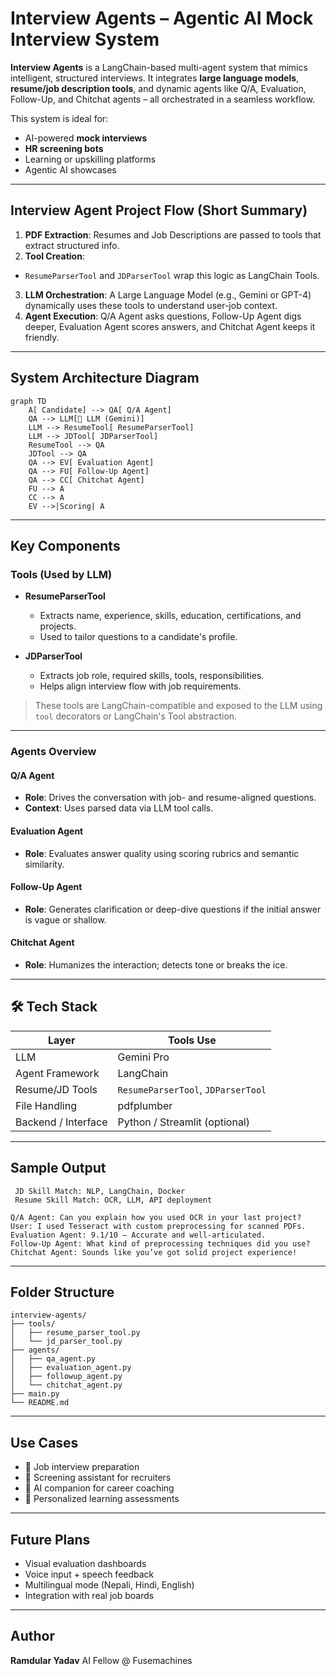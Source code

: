 
# Interview Agents – Agentic AI Mock Interview System

**Interview Agents** is a LangChain-based multi-agent system that mimics intelligent, structured interviews. It integrates **large language models**, **resume/job description tools**, and dynamic agents like Q/A, Evaluation, Follow-Up, and Chitchat agents – all orchestrated in a seamless workflow.

This system is ideal for:

* AI-powered **mock interviews**
* **HR screening bots**
* Learning or upskilling platforms
* Agentic AI showcases

---

##  Interview Agent Project Flow (Short Summary)

1.  **PDF Extraction**: Resumes and Job Descriptions are passed to tools that extract structured info.
2.  **Tool Creation**:

   * `ResumeParserTool` and `JDParserTool` wrap this logic as LangChain Tools.
3.  **LLM Orchestration**: A Large Language Model (e.g., Gemini or GPT-4) dynamically uses these tools to understand user-job context.
4.  **Agent Execution**: Q/A Agent asks questions, Follow-Up Agent digs deeper, Evaluation Agent scores answers, and Chitchat Agent keeps it friendly.

---

##  System Architecture Diagram

```mermaid
graph TD
    A[ Candidate] --> QA[ Q/A Agent]
    QA --> LLM[🤖 LLM (Gemini)]
    LLM --> ResumeTool[ ResumeParserTool]
    LLM --> JDTool[ JDParserTool]
    ResumeTool --> QA
    JDTool --> QA
    QA --> EV[ Evaluation Agent]
    QA --> FU[ Follow-Up Agent]
    QA --> CC[ Chitchat Agent]
    FU --> A
    CC --> A
    EV -->|Scoring| A
```

---

##  Key Components

###  Tools (Used by LLM)

* **ResumeParserTool**

  * Extracts name, experience, skills, education, certifications, and projects.
  * Used to tailor questions to a candidate's profile.

* **JDParserTool**

  * Extracts job role, required skills, tools, responsibilities.
  * Helps align interview flow with job requirements.

>  These tools are LangChain-compatible and exposed to the LLM using `tool` decorators or LangChain's Tool abstraction.

---

###  Agents Overview

####  Q/A Agent

* **Role**: Drives the conversation with job- and resume-aligned questions.
* **Context**: Uses parsed data via LLM tool calls.

####  Evaluation Agent

* **Role**: Evaluates answer quality using scoring rubrics and semantic similarity.

####  Follow-Up Agent

* **Role**: Generates clarification or deep-dive questions if the initial answer is vague or shallow.

####  Chitchat Agent

* **Role**: Humanizes the interaction; detects tone or breaks the ice.

---

## 🛠️ Tech Stack

| Layer               | Tools Use                      |
| ------------------- | ---------------------------------- |
| LLM                 | Gemini Pro          |
| Agent Framework     | LangChain                          |
| Resume/JD Tools     | `ResumeParserTool`, `JDParserTool` |
| File Handling       | pdfplumber              |
| Backend / Interface | Python / Streamlit (optional)      |

---

##  Sample Output

```
 JD Skill Match: NLP, LangChain, Docker
 Resume Skill Match: OCR, LLM, API deployment

Q/A Agent: Can you explain how you used OCR in your last project?
User: I used Tesseract with custom preprocessing for scanned PDFs.
Evaluation Agent: 9.1/10 – Accurate and well-articulated.
Follow-Up Agent: What kind of preprocessing techniques did you use?
Chitchat Agent: Sounds like you’ve got solid project experience!
```

---

## Folder Structure

```
interview-agents/
├── tools/
│   ├── resume_parser_tool.py
│   └── jd_parser_tool.py
├── agents/
│   ├── qa_agent.py
│   ├── evaluation_agent.py
│   ├── followup_agent.py
│   └── chitchat_agent.py
├── main.py
└── README.md
```

---

##  Use Cases

* 🔹 Job interview preparation
* 🔹 Screening assistant for recruiters
* 🔹 AI companion for career coaching
* 🔹 Personalized learning assessments

---

##  Future Plans

*  Visual evaluation dashboards
*  Voice input + speech feedback
*  Multilingual mode (Nepali, Hindi, English)
*  Integration with real job boards

---

##  Author

**Ramdular Yadav**
AI Fellow @ Fusemachines


